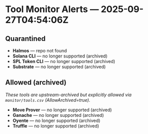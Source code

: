 # Tool Monitor Alerts — 2025-09-27T04:54:06Z

## Quarantined

- **Halmos** — repo not found
- **Solana CLI** — no longer supported (archived)
- **SPL Token CLI** — no longer supported (archived)
- **Substrate** — no longer supported (archived)

## Allowed (archived)

_These tools are upstream-archived but explicitly allowed via `monitor/tools.csv` (AllowArchived=true)._ 

- **Move Prover** — no longer supported (archived)
- **Ganache** — no longer supported (archived)
- **Oyente** — no longer supported (archived)
- **Truffle** — no longer supported (archived)
